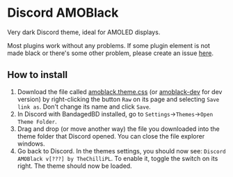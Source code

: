 # Discord AMOBlack
Very dark Discord theme, ideal for AMOLED displays.

Most plugins work without any problems. If some plugin element is not made black or there's some other problem, please create an issue [here][issues].

How to install
---
1. Download the file called [amoblack.theme.css](amoblack.theme.css) (or [amoblack-dev](amoblack-dev.theme.css) for dev version) by right-clicking the button
`Raw` on its page and selecting `Save link as`. Don't change its name and click `Save`.
2. In Discord with BandagedBD installed, go to `Settings`→`Themes`→`Open Theme Folder`.
3. Drag and drop (or move another way) the file you downloaded into the theme folder that Discord opened.
You can close the file explorer windows.
4. Go back to Discord. In the themes settings, you should now see: `Discord AMOBlack v[???] by TheChilliPL`.
To enable it, toggle the switch on its right. The theme should now be loaded.

<!-- Links -->
[issues]: /../../issues/